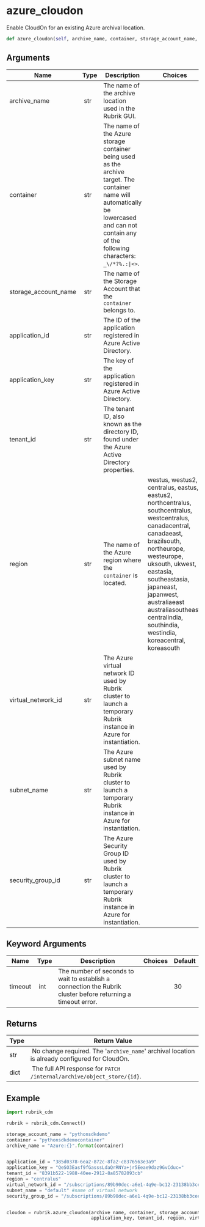 # azure_cloudon

Enable CloudOn for an existing Azure archival location.

```py
def azure_cloudon(self, archive_name, container, storage_account_name, application_id, application_key, tenant_id, region, virtual_network_id, subnet_name, security_group_id, timeout=30):
```

## Arguments

| Name        | Type | Description                                                                 | Choices |
|-------------|------|-----------------------------------------------------------------------------|---------|
| archive_name  | str | The name of the archive location used in the Rubrik GUI. |  |
| container  | str | The name of the Azure storage container being used as the archive target. The container name will automatically be lowercased and can not contain any of the following characters: `_\/*?%.:\|<>`. |  |
| storage_account_name  | str | The name of the Storage Account that the `container` belongs to. |  |
| application_id  | str | The ID of the application registered in Azure Active Directory. |  |
| application_key  | str | The key of the application registered in Azure Active Directory. |  |
| tenant_id  | str | The tenant ID, also known as the directory ID, found under the Azure Active Directory properties. |  |
| region  | str | The name of the Azure region where the `container` is located.  | westus, westus2, centralus, eastus, eastus2, northcentralus, southcentralus, westcentralus, canadacentral, canadaeast, brazilsouth, northeurope, westeurope, uksouth, ukwest, eastasia, southeastasia, japaneast, japanwest, australiaeast australiasoutheast, centralindia, southindia, westindia, koreacentral, koreasouth |
| virtual_network_id  | str | The Azure virtual network ID used by Rubrik cluster to launch a temporary Rubrik instance in Azure for instantiation. |  |
| subnet_name  | str | The Azure subnet name used by Rubrik cluster to launch a temporary Rubrik instance in Azure for instantiation. |  |
| security_group_id  | str | The Azure Security Group ID used by Rubrik cluster to launch a temporary Rubrik instance in Azure for instantiation. |  |

## Keyword Arguments

| Name        | Type | Description                                                                 | Choices | Default |
|-------------|------|-----------------------------------------------------------------------------|---------|---------|
| timeout  | int | The number of seconds to wait to establish a connection the Rubrik cluster before returning a timeout error.  |  | 30 |

## Returns

| Type | Return Value                                                                                  |
|------|-----------------------------------------------------------------------------------------------|
| str | No change required. The '`archive_name`' archival location is already configured for CloudOn. |
| dict | The full API response for `PATCH /internal/archive/object_store/{id}`. |



## Example

```py
import rubrik_cdm

rubrik = rubrik_cdm.Connect()

storage_account_name = "pythonsdkdemo"
container = "pythonsdkdemocontainer"
archive_name = "Azure:{}".format(container)


application_id = "385d0378-6ea2-872c-8fa2-c8376563e3a9"
application_key = "QeSO3Easf9fGasssLdaQrRNYa+jr5Eeae9daz9GvCduc="
tenant_id = "8391b522-1988-40ee-2912-8a85782093cb"
region = "centralus"
virtual_network_id = "/subscriptions/89b90dec-a6e1-4q9e-bc12-23138bb3cee4/resourceGroups/PythonSDK/providers/Microsoft.Network/virtualNetworks/pythonsdk"
subnet_name = "default" #name of virtual network
security_group_id = "/subscriptions/89b90dec-a6e1-4q9e-bc12-23138bb3cee4/resourceGroups/PythonSDK/providers/Microsoft.Network/networkSecurityGroups/pythonsdk"


cloudon = rubrik.azure_cloudon(archive_name, container, storage_account_name, application_id,
                               application_key, tenant_id, region, virtual_network_id, subnet_name, security_group_id)

```
